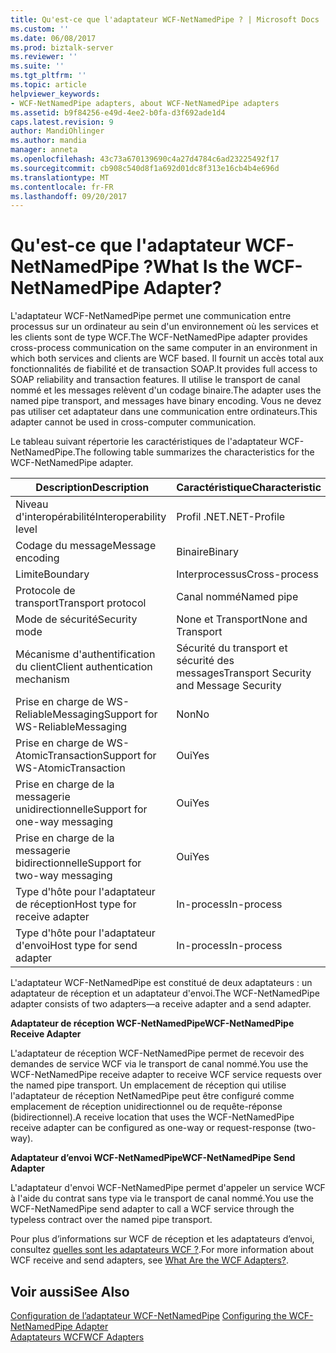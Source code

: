 ```yaml
---
title: Qu'est-ce que l'adaptateur WCF-NetNamedPipe ? | Microsoft Docs
ms.custom: ''
ms.date: 06/08/2017
ms.prod: biztalk-server
ms.reviewer: ''
ms.suite: ''
ms.tgt_pltfrm: ''
ms.topic: article
helpviewer_keywords:
- WCF-NetNamedPipe adapters, about WCF-NetNamedPipe adapters
ms.assetid: b9f84256-e49d-4ee2-b0fa-d3f692ade1d4
caps.latest.revision: 9
author: MandiOhlinger
ms.author: mandia
manager: anneta
ms.openlocfilehash: 43c73a670139690c4a27d4784c6ad23225492f17
ms.sourcegitcommit: cb908c540d8f1a692d01dc8f313e16cb4b4e696d
ms.translationtype: MT
ms.contentlocale: fr-FR
ms.lasthandoff: 09/20/2017
---
```

# <a name="what-is-the-wcf-netnamedpipe-adapter"></a><span data-ttu-id="68561-103">Qu'est-ce que l'adaptateur WCF-NetNamedPipe ?</span><span class="sxs-lookup"><span data-stu-id="68561-103">What Is the WCF-NetNamedPipe Adapter?</span></span>
<span data-ttu-id="68561-104">L'adaptateur WCF-NetNamedPipe permet une communication entre processus sur un ordinateur au sein d'un environnement où les services et les clients sont de type WCF.</span><span class="sxs-lookup"><span data-stu-id="68561-104">The WCF-NetNamedPipe adapter provides cross-process communication on the same computer in an environment in which both services and clients are WCF based.</span></span> <span data-ttu-id="68561-105">Il fournit un accès total aux fonctionnalités de fiabilité et de transaction SOAP.</span><span class="sxs-lookup"><span data-stu-id="68561-105">It provides full access to SOAP reliability and transaction features.</span></span> <span data-ttu-id="68561-106">Il utilise le transport de canal nommé et les messages relèvent d'un codage binaire.</span><span class="sxs-lookup"><span data-stu-id="68561-106">The adapter uses the named pipe transport, and messages have binary encoding.</span></span> <span data-ttu-id="68561-107">Vous ne devez pas utiliser cet adaptateur dans une communication entre ordinateurs.</span><span class="sxs-lookup"><span data-stu-id="68561-107">This adapter cannot be used in cross-computer communication.</span></span>  
  
 <span data-ttu-id="68561-108">Le tableau suivant répertorie les caractéristiques de l'adaptateur WCF-NetNamedPipe.</span><span class="sxs-lookup"><span data-stu-id="68561-108">The following table summarizes the characteristics for the WCF-NetNamedPipe adapter.</span></span>  
  
|<span data-ttu-id="68561-109"> Description</span><span class="sxs-lookup"><span data-stu-id="68561-109">Description</span></span>|<span data-ttu-id="68561-110">Caractéristique</span><span class="sxs-lookup"><span data-stu-id="68561-110">Characteristic</span></span>|  
|-----------------|--------------------|  
|<span data-ttu-id="68561-111">Niveau d'interopérabilité</span><span class="sxs-lookup"><span data-stu-id="68561-111">Interoperability level</span></span>|<span data-ttu-id="68561-112">Profil .NET</span><span class="sxs-lookup"><span data-stu-id="68561-112">.NET-Profile</span></span>|  
|<span data-ttu-id="68561-113">Codage du message</span><span class="sxs-lookup"><span data-stu-id="68561-113">Message encoding</span></span>|<span data-ttu-id="68561-114">Binaire</span><span class="sxs-lookup"><span data-stu-id="68561-114">Binary</span></span>|  
|<span data-ttu-id="68561-115">Limite</span><span class="sxs-lookup"><span data-stu-id="68561-115">Boundary</span></span>|<span data-ttu-id="68561-116">Interprocessus</span><span class="sxs-lookup"><span data-stu-id="68561-116">Cross-process</span></span>|  
|<span data-ttu-id="68561-117">Protocole de transport</span><span class="sxs-lookup"><span data-stu-id="68561-117">Transport protocol</span></span>|<span data-ttu-id="68561-118">Canal nommé</span><span class="sxs-lookup"><span data-stu-id="68561-118">Named pipe</span></span>|  
|<span data-ttu-id="68561-119">Mode de sécurité</span><span class="sxs-lookup"><span data-stu-id="68561-119">Security mode</span></span>|<span data-ttu-id="68561-120">None et Transport</span><span class="sxs-lookup"><span data-stu-id="68561-120">None and Transport</span></span>|  
|<span data-ttu-id="68561-121">Mécanisme d'authentification du client</span><span class="sxs-lookup"><span data-stu-id="68561-121">Client authentication mechanism</span></span>|<span data-ttu-id="68561-122">Sécurité du transport et sécurité des messages</span><span class="sxs-lookup"><span data-stu-id="68561-122">Transport Security and Message Security</span></span>|  
|<span data-ttu-id="68561-123">Prise en charge de WS-ReliableMessaging</span><span class="sxs-lookup"><span data-stu-id="68561-123">Support for WS-ReliableMessaging</span></span>|<span data-ttu-id="68561-124">Non</span><span class="sxs-lookup"><span data-stu-id="68561-124">No</span></span>|  
|<span data-ttu-id="68561-125">Prise en charge de WS-AtomicTransaction</span><span class="sxs-lookup"><span data-stu-id="68561-125">Support for WS-AtomicTransaction</span></span>|<span data-ttu-id="68561-126">Oui</span><span class="sxs-lookup"><span data-stu-id="68561-126">Yes</span></span>|  
|<span data-ttu-id="68561-127">Prise en charge de la messagerie unidirectionnelle</span><span class="sxs-lookup"><span data-stu-id="68561-127">Support for one-way messaging</span></span>|<span data-ttu-id="68561-128">Oui</span><span class="sxs-lookup"><span data-stu-id="68561-128">Yes</span></span>|  
|<span data-ttu-id="68561-129">Prise en charge de la messagerie bidirectionnelle</span><span class="sxs-lookup"><span data-stu-id="68561-129">Support for two-way messaging</span></span>|<span data-ttu-id="68561-130">Oui</span><span class="sxs-lookup"><span data-stu-id="68561-130">Yes</span></span>|  
|<span data-ttu-id="68561-131">Type d'hôte pour l'adaptateur de réception</span><span class="sxs-lookup"><span data-stu-id="68561-131">Host type for receive adapter</span></span>|<span data-ttu-id="68561-132">In-process</span><span class="sxs-lookup"><span data-stu-id="68561-132">In-process</span></span>|  
|<span data-ttu-id="68561-133">Type d'hôte pour l'adaptateur d'envoi</span><span class="sxs-lookup"><span data-stu-id="68561-133">Host type for send adapter</span></span>|<span data-ttu-id="68561-134">In-process</span><span class="sxs-lookup"><span data-stu-id="68561-134">In-process</span></span>|  
  
 <span data-ttu-id="68561-135">L'adaptateur WCF-NetNamedPipe est constitué de deux adaptateurs : un adaptateur de réception et un adaptateur d'envoi.</span><span class="sxs-lookup"><span data-stu-id="68561-135">The WCF-NetNamedPipe adapter consists of two adapters—a receive adapter and a send adapter.</span></span>  
  
 <span data-ttu-id="68561-136">**Adaptateur de réception WCF-NetNamedPipe**</span><span class="sxs-lookup"><span data-stu-id="68561-136">**WCF-NetNamedPipe Receive Adapter**</span></span>  
  
 <span data-ttu-id="68561-137">L'adaptateur de réception WCF-NetNamedPipe permet de recevoir des demandes de service WCF via le transport de canal nommé.</span><span class="sxs-lookup"><span data-stu-id="68561-137">You use the WCF-NetNamedPipe receive adapter to receive WCF service requests over the named pipe transport.</span></span> <span data-ttu-id="68561-138">Un emplacement de réception qui utilise l'adaptateur de réception NetNamedPipe peut être configuré comme emplacement de réception unidirectionnel ou de requête-réponse (bidirectionnel).</span><span class="sxs-lookup"><span data-stu-id="68561-138">A receive location that uses the WCF-NetNamedPipe receive adapter can be configured as one-way or request-response (two-way).</span></span>  
  
 <span data-ttu-id="68561-139">**Adaptateur d’envoi WCF-NetNamedPipe**</span><span class="sxs-lookup"><span data-stu-id="68561-139">**WCF-NetNamedPipe Send Adapter**</span></span>  
  
 <span data-ttu-id="68561-140">L'adaptateur d'envoi WCF-NetNamedPipe permet d'appeler un service WCF à l'aide du contrat sans type via le transport de canal nommé.</span><span class="sxs-lookup"><span data-stu-id="68561-140">You use the WCF-NetNamedPipe send adapter to call a WCF service through the typeless contract over the named pipe transport.</span></span>  
  
 <span data-ttu-id="68561-141">Pour plus d’informations sur WCF de réception et les adaptateurs d’envoi, consultez [quelles sont les adaptateurs WCF ?](../core/what-are-the-wcf-adapters.md).</span><span class="sxs-lookup"><span data-stu-id="68561-141">For more information about WCF receive and send adapters, see [What Are the WCF Adapters?](../core/what-are-the-wcf-adapters.md).</span></span>  
  
## <a name="see-also"></a><span data-ttu-id="68561-142">Voir aussi</span><span class="sxs-lookup"><span data-stu-id="68561-142">See Also</span></span>  
 <span data-ttu-id="68561-143">[Configuration de l’adaptateur WCF-NetNamedPipe](../core/configuring-the-wcf-netnamedpipe-adapter.md) </span><span class="sxs-lookup"><span data-stu-id="68561-143">[Configuring the WCF-NetNamedPipe Adapter](../core/configuring-the-wcf-netnamedpipe-adapter.md) </span></span>  
 [<span data-ttu-id="68561-144">Adaptateurs WCF</span><span class="sxs-lookup"><span data-stu-id="68561-144">WCF Adapters</span></span>](../core/wcf-adapters.md)